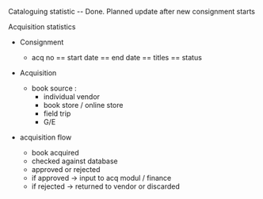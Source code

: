 Cataloguing statistic -- Done. 
Planned update after new consignment starts

Acquisition statistics
- Consignment
  - acq no == start date == end date == titles == status 
- Acquisition
  - book source :
    - individual vendor
    - book store / online store
    - field trip
    - G/E
    
 - acquisition flow
    - book acquired
    - checked against database
    - approved or rejected
    - if approved -> input to acq modul / finance
    - if rejected -> returned to vendor or discarded
    
